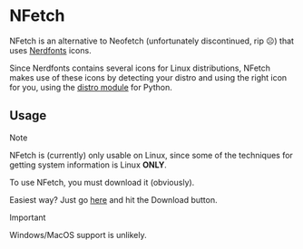 # NFetch

NFetch is an alternative to Neofetch (unfortunately discontinued, rip ☹️) that uses [Nerdfonts](https://www.nerdfonts.com/) icons.

Since Nerdfonts contains several icons for Linux distributions, NFetch makes use of these icons by detecting your distro and using the right icon for you, using the [distro module](https://distro.readthedocs.io/en/latest/) for Python.

## Usage

> [!NOTE]
> NFetch is (currently) only usable on Linux, since some of the techniques for getting system information is Linux **ONLY**.

To use NFetch, you must download it (obviously).

Easiest way? Just go [here](https://github.com/FormunaGit/NFetch/blob/main/nfetch.py) and hit the Download button.

> [!IMPORTANT]
> Windows/MacOS support is unlikely.
